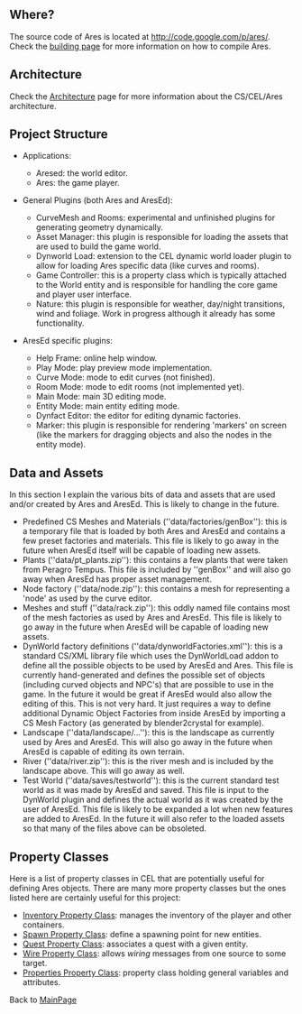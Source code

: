 ## Where? ##

The source code of Ares is located at http://code.google.com/p/ares/. Check the [building page](AresBuilding.md) for more information on how to compile Ares.

## Architecture ##

Check the [Architecture](Architecture.md) page for more information about the CS/CEL/Ares architecture.

## Project Structure ##

  * Applications:
    * Aresed: the world editor.
    * Ares: the game player.

  * General Plugins (both Ares and AresEd):
    * CurveMesh and Rooms: experimental and unfinished plugins for generating geometry dynamically.
    * Asset Manager: this plugin is responsible for loading the assets that are used to build the game world.
    * Dynworld Load: extension to the CEL dynamic world loader plugin to allow for loading Ares specific data (like curves and rooms).
    * Game Controller: this is a property class which is typically attached to the World entity and is responsible for handling the core game and player user interface.
    * Nature: this plugin is responsible for weather, day/night transitions, wind and foliage. Work in progress although it already has some functionality.

  * AresEd specific plugins:
    * Help Frame: online help window.
    * Play Mode: play preview mode implementation.
    * Curve Mode: mode to edit curves (not finished).
    * Room Mode: mode to edit rooms (not implemented yet).
    * Main Mode: main 3D editing mode.
    * Entity Mode: main entity editing mode.
    * Dynfact Editor: the editor for editing dynamic factories.
    * Marker: this plugin is responsible for rendering 'markers' on screen (like the markers for dragging objects and also the nodes in the entity mode).

## Data and Assets ##

In this section I explain the various bits of data and assets that are used and/or created by Ares and AresEd. This is likely to change in the future.

  * Predefined CS Meshes and Materials (''data/factories/genBox''): this is a temporary file that is loaded by both Ares and AresEd and contains a few preset factories and materials. This file is likely to go away in the future when AresEd itself will be capable of loading new assets.
  * Plants (''data/pt\_plants.zip''): this contains a few plants that were taken from Peragro Tempus. This file is included by ''genBox'' and will also go away when AresEd has proper asset management.
  * Node factory (''data/node.zip''): this contains a mesh for representing a 'node' as used by the curve editor.
  * Meshes and stuff (''data/rack.zip''): this oddly named file contains most of the mesh factories as used by Ares and AresEd. This file is likely to go away in the future when AresEd will be capable of loading new assets.
  * DynWorld factory definitions (''data/dynworldFactories.xml''): this is a standard CS/XML library file which uses the DynWorldLoad addon to define all the possible objects to be used by AresEd and Ares. This file is currently hand-generated and defines the possible set of objects (including curved objects and NPC's) that are possible to use in the game. In the future it would be great if AresEd would also allow the editing of this. This is not very hard. It just requires a way to define additional Dynamic Object Factories from inside AresEd by importing a CS Mesh Factory (as generated by blender2crystal for example).
  * Landscape (''data/landscape/...''): this is the landscape as currently used by Ares and AresEd. This will also go away in the future when AresEd is capable of editing its own terrain.
  * River (''data/river.zip''): this is the river mesh and is included by the landscape above. This will go away as well.
  * Test World (''data/saves/testworld''): this is the current standard test world as it was made by AresEd and saved. This file is input to the DynWorld plugin and defines the actual world as it was created by the user of AresEd. This file is likely to be expanded a lot when new features are added to AresEd. In the future it will also refer to the loaded assets so that many of the files above can be obsoleted.

## Property Classes ##

Here is a list of property classes in CEL that are potentially useful for defining Ares objects. There are many more property classes but the ones listed here are certainly useful for this project:

  * [Inventory Property Class](PCInventory.md): manages the inventory of the player and other containers.
  * [Spawn Property Class](PCSpawn.md): define a spawning point for new entities.
  * [Quest Property Class](PCQuest.md): associates a quest with a given entity.
  * [Wire Property Class](PCWire.md): allows _wiring_ messages from one source to some target.
  * [Properties Property Class](PCProperties.md): property class holding general variables and attributes.


Back to [MainPage](MainPage.md)